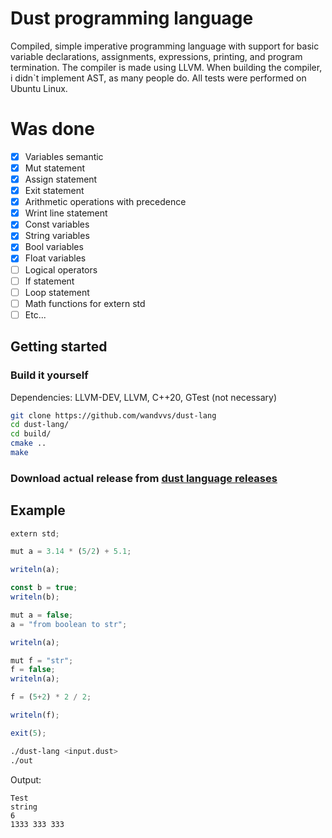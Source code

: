 # Dust programming language
Сompiled, simple imperative programming language with support for basic variable declarations, assignments, expressions, printing, and program termination.
The compiler is made using LLVM.
When building the compiler, i didn`t implement AST, as many people do.
All tests were performed on Ubuntu Linux.

# Was done
- [x] Variables semantic
- [x] Mut statement
- [x] Assign statement
- [x] Exit statement
- [x] Arithmetic operations with precedence
- [X] Wrint line statement
- [X] Const variables
- [X] String variables
- [X] Bool variables
- [X] Float variables
- [ ] Logical operators
- [ ] If statement
- [ ] Loop statement
- [ ] Math functions for extern std
- [ ] Etc...

## Getting started
### Build it yourself
Dependencies: LLVM-DEV, LLVM, C++20, GTest (not necessary)
```bash
git clone https://github.com/wandvvs/dust-lang
cd dust-lang/
cd build/
cmake ..
make
```
### Download actual release from [dust language releases](https://github.com/wandvvs/dust-lang/releases/tag/dust_lang2) 

## Example
```js
extern std;

mut a = 3.14 * (5/2) + 5.1;

writeln(a);

const b = true;
writeln(b);

mut a = false;
a = "from boolean to str";

writeln(a);

mut f = "str";
f = false;
writeln(a);

f = (5+2) * 2 / 2;

writeln(f);

exit(5);
```

```bash
./dust-lang <input.dust>
./out
```

Output:
```
Test
string
6
1333 333 333
```
